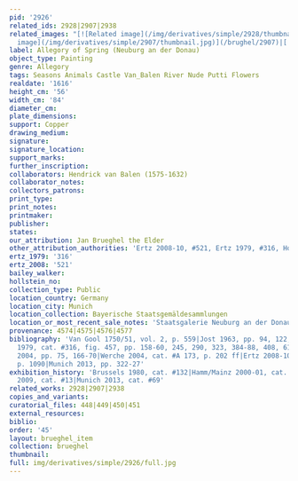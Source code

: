 ```yaml
---
pid: '2926'
related_ids: 2928|2907|2938
related_images: "[![Related image](/img/derivatives/simple/2928/thumbnail.jpg)](/brughel/2928)|[![Related
  image](/img/derivatives/simple/2907/thumbnail.jpg)](/brughel/2907)|[![Related image](/img/derivatives/simple/2938/thumbnail.jpg)](/brughel/2938)"
label: Allegory of Spring (Neuburg an der Donau)
object_type: Painting
genre: Allegory
tags: Seasons Animals Castle Van_Balen River Nude Putti Flowers
realdate: '1616'
height_cm: '56'
width_cm: '84'
diameter_cm: 
plate_dimensions: 
support: Copper
drawing_medium: 
signature: 
signature_location: 
support_marks: 
further_inscription: 
collaborators: Hendrick van Balen (1575-1632)
collaborator_notes: 
collectors_patrons: 
print_type: 
print_notes: 
printmaker: 
publisher: 
states: 
our_attribution: Jan Brueghel the Elder
other_attribution_authorities: 'Ertz 2008-10, #521, Ertz 1979, #316, Honig database'
ertz_1979: '316'
ertz_2008: '521'
bailey_walker: 
hollstein_no: 
collection_type: Public
location_country: Germany
location_city: Munich
location_collection: Bayerische Staatsgemäldesammlungen
location_or_most_recent_sale_notes: 'Staatsgalerie Neuburg an der Donau, inv. #13709'
provenance: 4574|4575|4576|4577
bibliography: 'Van Gool 1750/51, vol. 2, p. 559|Jost 1963, pp. 94, 122, fig. 23|Ertz
  1979, cat. #316, fig. 457, pp. 158-60, 245, 290, 323, 384-88, 408, 610|Von zu Muhlen
  2004, pp. 75, 166-70|Werche 2004, cat. #A 173, p. 202 ff|Ertz 2008-10, cat. #521,
  p. 1090|Munich 2013, pp. 322-27'
exhibition_history: 'Brussels 1980, cat. #132|Hamm/Mainz 2000-01, cat. #25|Munich
  2009, cat. #13|Munich 2013, cat. #69'
related_works: 2928|2907|2938
copies_and_variants: 
curatorial_files: 448|449|450|451
external_resources: 
biblio: 
order: '45'
layout: brueghel_item
collection: brueghel
thumbnail: 
full: img/derivatives/simple/2926/full.jpg
---
```

